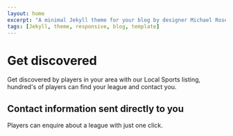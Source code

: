 ```yaml
---
layout: home
excerpt: "A minimal Jekyll theme for your blog by designer Michael Rose."
tags: [Jekyll, theme, responsive, blog, template]
---
```


<h1>Get discovered</h1>

Get discovered by players in your area with our Local Sports listing, hundred's of players can find your league and contact you.

## Contact information sent directly to you
Players can enquire about a league with just one click.